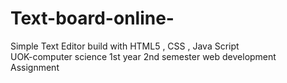 # Text-board-online-
Simple Text Editor build with HTML5 , CSS , Java Script <br>
UOK-computer science 1st year 2nd semester web development Assignment
